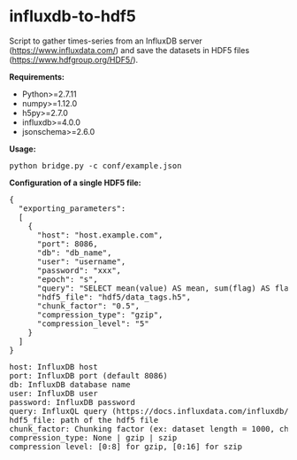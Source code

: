 # influxdb-to-hdf5
Script to gather times-series from an InfluxDB server (https://www.influxdata.com/) and save the datasets in HDF5 files (https://www.hdfgroup.org/HDF5/).

**Requirements:**  
* Python>=2.7.11
* numpy>=1.12.0
* h5py>=2.7.0
* influxdb>=4.0.0
* jsonschema>=2.6.0

**Usage:** 
<pre>python bridge.py -c conf/example.json</pre>

**Configuration of a single HDF5 file:** 

<pre>
{
  "exporting_parameters":
  [
    {
      "host": "host.example.com",
      "port": 8086,
      "db": "db_name",
      "user": "username",
      "password": "xxx",
      "epoch": "s",
      "query": "SELECT mean(value) AS mean, sum(flag) AS flag FROM meteo WHERE stand='TSGAB' AND signal='Gglob_hor' AND time>='2017-03-10T12:00:00Z' GROUP BY time(10m), stand, signal",
      "hdf5_file": "hdf5/data_tags.h5",
      "chunk_factor": "0.5",
      "compression_type": "gzip",
      "compression_level": "5"
    }
  ]
}
</pre>

<pre>
host: InfluxDB host
port: InfluxDB port (default 8086)
db: InfluxDB database name
user: InfluxDB user
password: InfluxDB password
query: InfluxQL query (https://docs.influxdata.com/influxdb/v1.2/guides/querying_data)
hdf5_file: path of the hdf5 file
chunk_factor: Chunking factor (ex: dataset length = 1000, chunk_factor=0.5 => dataset stored in HDF5 with two chunks of 500 samples), (chunk_factor = 1.0 => no chunking)
compression_type: None | gzip | szip
compression_level: [0:8] for gzip, [0:16] for szip
</pre>

